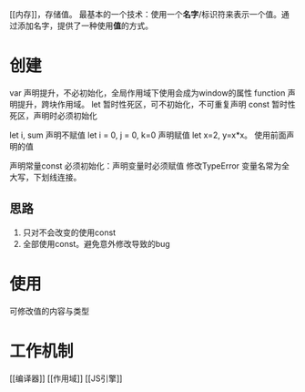 [[内存]]，存储值。
最基本的一个技术：使用一个**名字**/标识符来表示一个值。通过添加名字，提供了一种使用**值**的方式。
# 创建
var 声明提升，不必初始化，全局作用域下使用会成为window的属性
function 声明提升，跨块作用域。
let 暂时性死区，可不初始化，不可重复声明
const 暂时性死区，声明时必须初始化

let i, sum 声明不赋值
let i = 0, j = 0, k=0 声明赋值
let x=2, y=x\*x。 使用前面声明的值

声明常量const
必须初始化：声明变量时必须赋值
修改TypeError
变量名常为全大写，下划线连接。

## 思路
1. 只对不会改变的使用const
2. 全部使用const。避免意外修改导致的bug
# 使用
可修改值的内容与类型
# 工作机制

[[编译器]]
[[作用域]]
[[JS引擎]]
